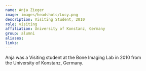 ```yaml
---
name: Anja Zieger
image: images/headshots/Lucy.png
description: Visiting Student, 2010
role: visiting
affiliation: University of Konstanz, Germany
group: alumni
aliases: 
links:
---
```


Anja was a Visiting student at the Bone Imaging Lab in 2010 from the University of Konstanz, Germany.